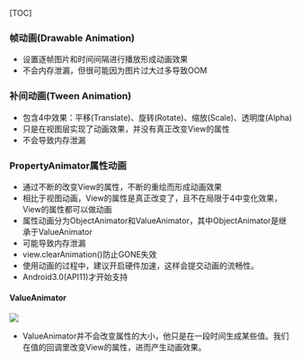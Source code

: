 [TOC]

### 帧动画(Drawable Animation)
* 设置逐帧图片和时间间隔进行播放形成动画效果
* 不会内存泄漏，但很可能因为图片过大过多导致OOM

### 补间动画(Tween Animation)
* 包含4中效果：平移(Translate)、旋转(Rotate)、缩放(Scale)、透明度(Alpha)
* 只是在视图层实现了动画效果，并没有真正改变View的属性
* 不会导致内存泄漏

### PropertyAnimator属性动画
* 通过不断的改变View的属性，不断的重绘而形成动画效果
* 相比于视图动画，View的属性是真正改变了，且不在局限于4中变化效果，View的属性都可以做动画
* 属性动画分为ObjectAnimator和ValueAnimator，其中ObjectAnimator是继承于ValueAnimator
* 可能导致内存泄漏
* view.clearAnimation()防止GONE失效
* 使用动画的过程中，建议开启硬件加速，这样会提交动画的流畅性。
* Android3.0(API11)才开始支持

#### ValueAnimator
![](https://gitee.com/hysbtr/pic/raw/master/value_anim.png)

* ValueAnimator并不会改变属性的大小，他只是在一段时间生成某些值。我们在值的回调里改变View的属性，进而产生动画效果。

